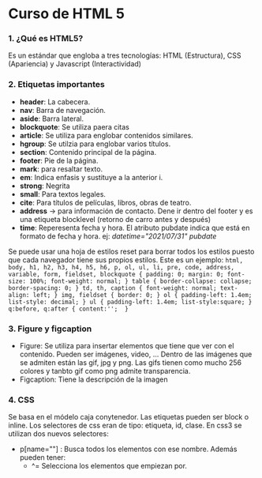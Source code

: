 # Curso de HTML 5
### 1. ¿Qué es HTML5?  
Es un estándar que engloba a tres tecnologías: HTML (Estructura), CSS (Apariencia) y Javascript (Interactividad)

### 2. Etiquetas importantes
- **header**: La cabecera.
- **nav**: Barra de navegación.
- **aside**: Barra lateral.
- **blockquote**: Se utiliza paera citas
- **article**: Se utiliza para englobar contenidos similares.
- **hgroup**: Se utilzia para englobar varios títulos.
- **section**: Contenido principal de la página.
- **footer**: Pie de la página.
- **mark**: para resaltar texto.
- **em**: Indica enfasis y sustituye a la anterior i.
- **strong**: Negrita
- **small**: Para textos legales.
- **cite**: Para títulos de películas, libros, obras de teatro.
- **address** -> para información de contacto. Dene ir dentro del footer y es una etiqueta blocklevel (retorno de carro antes y después)
- **time**: Reperesenta fecha y hora. El atributo pubdate indica que está en formato de fecha y hora. ej: *datetime="2021/07/31" pubdate*

Se puede usar una hoja de estilos reset para borrar todos los estilos puesto que cada navegador tiene sus propios estilos.
Este es un ejemplo:
    ```
    html, body, h1, h2, h3, h4, h5, h6, p, ol, ul, li, pre, code, address, variable, form, fieldset, blockquote {
        padding: 0;
        margin: 0;
        font-size: 100%;
        font-weight: normal;
       }
       table { border-collapse: collapse; border-spacing: 0; }
       td, th, caption { font-weight: normal; text-align: left; }
       img, fieldset { border: 0; }
       ol { padding-left: 1.4em; list-style: decimal; }
       ul { padding-left: 1.4em; list-style:square; }
       q:before, q:after { content:''; 
    } 
    ```

### 3. Figure y figcaption
- Figure: Se utiliza para insertar elementos que tiene que ver con el contenido. Pueden ser imágenes, video, ... Dentro de las imágenes que se admiten están las gif, jpg y png. Las gifs tienen como mucho 256 colores y tanbto gif como png admite transparencia.
- Figcaption: Tiene la descripción de la imagen

### 4. CSS
Se basa en el módelo caja conytenedor. Las etiquetas pueden ser block o inline. Los selectores de css eran de tipo: etiqueta, id, clase. En css3 se utilizan dos nuevos selectores:

- p[name=""] : Busca todos los elementos con ese nombre. Además pueden tener: 
    - ^= Selecciona los elementos que empiezan por.
    
